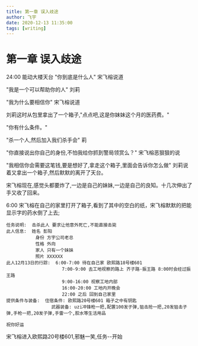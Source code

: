 ```yaml
---
title: 第一章 误入歧途
author: 飞宇
date: 2020-12-13 11:35:00 
tags: [writing]
---
```


# 第一章 误入歧途

  24:00  能动大楼天台
  "你到底是什么人" 宋飞榕说道

  "我是一个可以帮助你的人" 刘莉
  
  "我为什么要相信你" 宋飞榕说道

  刘莉这时从包里拿出了一个箱子,"点点吧,这是你妹妹这个月的医药费。"

  "你有什么条件。"

  "杀一个人,然后加入我们杀手会" 莉

  "你直接说出你自己的身份,不怕我给你抓到警局领赏么？" 宋飞榕恶狠狠的说

  "我相信你会需要这笔钱,要是想好了,拿走这个箱子,里面会告诉你怎么做" 刘莉说着又拿出一个箱子,然后默默的离开了天台。

  宋飞榕现在,感觉头都要炸了,一边是自己的妹妹,一边是自己的良知。十几次伸出了手又收了回来。


  6:00
  宋飞榕在自己的家里打开了箱子,看到了其中的空白的纸，宋飞榕默默的把能显示字的药水倒了上去;
  ```
  任务说明:  击杀此人 要求让他意外死亡,不能直接击毙
  此人信息:  姓名 彭阳
             身份 方宇公司老总
             性格 外向
             家人 只有一个妹妹
             照片 XXXXXX
  此人12月13日的行踪:  6:00-7:00 待在自己家 欧熙路18号楼601
                       7:00-9:00 去工地视察的路上 齐子路-振王路 8:00时会经过振王路
                       9:00-16:00 视察工地内部
                       16:00-20:00 工地内开晚会
                       22:00 之后 回到自己家里
  提供条件与装备:  住宿条件: 欧熙路20号楼601 箱子之中有钥匙
                   武器装备: uzi冲锋枪一把,配置100发子弹,狙击抢一把,20发狙击子弹,手枪一把,20发子弹,手雷一个,胶水等生活用品

  祝你好运             
  ```

  宋飞榕进入欧熙路20号楼601,邪魅一笑,任务--开始
